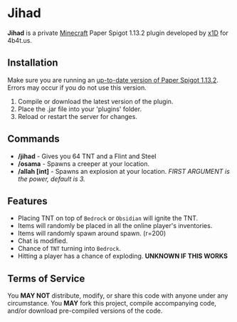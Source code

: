 # Jihad

**Jihad** is a private [Minecraft](https://minecraft.net/) Paper Spigot 1.13.2 plugin developed by [x1D](https://github.com/exwundee) for 4b4t.us.

## Installation

Make sure you are running an [up-to-date version of Paper Spigot 1.13.2](https://getbukkit.org/get/QMerkBxNGNl3EnQl8gACGfWuJnJtJuWB). Errors may occur if you do not use this version.

1. Compile or download the latest version of the plugin.
2. Place the .jar file into your 'plugins' folder.
3. Reload or restart the server for changes.

## Commands

- **/jihad** - Gives you 64 TNT and a Flint and Steel
- **/osama** - Spawns a creeper at your location.
- **/allah \[int\]** - Spawns an explosion at your location. *FIRST ARGUMENT is the power, default is 3.*

## Features

- Placing TNT on top of `Bedrock` or `Obsidian` will ignite the TNT.
- Items will randomly be placed in all the online player's inventories.
- Items will randomly spawn around spawn. (r=200)
- Chat is modified.
- Chance of `TNT` turning into `Bedrock`.
- Hitting a player has a chance of exploding. **UNKNOWN IF THIS WORKS**

## Terms of Service

You **MAY NOT** distribute, modify, or share this code with anyone under any circumstance.
You **MAY** fork this project, compile accompanying code, and/or download pre-compiled versions of the code. 
